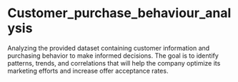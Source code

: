 # Customer_purchase_behaviour_analysis
Analyzing the provided dataset containing customer information and purchasing behavior to make informed decisions. The goal is to identify patterns, trends, and correlations that will help the company optimize its marketing efforts and increase offer acceptance rates.
